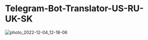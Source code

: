 # Telegram-Bot-Translator-US-RU-UK-SK
![photo_2022-12-04_12-18-06](https://user-images.githubusercontent.com/91126428/205505491-8dccf12d-8c06-44f0-b17b-91f8da832ce7.jpg)
